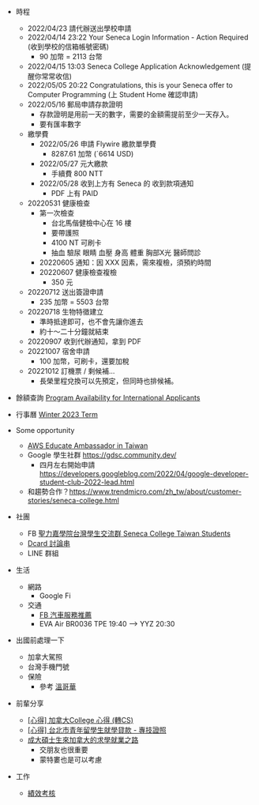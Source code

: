 - 時程
    - 2022/04/23 請代辦送出學校申請
    - 2022/04/14 23:22 Your Seneca Login Information - Action Required (收到學校的信箱帳號密碼)
        - 90 加幣 = 2113 台幣
    - 2022/04/15 13:03 Seneca College Application Acknowledgement (提醒你常常收信)
    - 2022/05/05 20:22 Congratulations, this is your Seneca offer to Computer Programming (上 Student Home 確認申請)
    - 2022/05/16 郵局申請存款證明
        - 存款證明是用前一天的數字，需要的金額需提前至少一天存入。
        - 要有匯率數字
    - 繳學費
        - 2022/05/26 申請 Flywire 繳款單學費
            - 8287.61 加幣 (ˊ6614 USD)
        - 2022/05/27 元大繳款
            - 手續費 800 NTT
        - 2022/05/28 收到上方有 Seneca 的 收到款項通知
            - PDF 上有 PAID
    - 20220531 健康檢查
        - 第一次檢查
            - 台北馬偕健檢中心在 16 樓
            - 要帶護照
            - 4100 NT 可刷卡
            - 抽血 驗尿 眼睛 血壓 身高 體重 胸部X光 醫師問診
        - 20220605 通知：因 XXX 因素，需來複檢，須預約時間
        - 20220607 健康檢查複檢
            - 350 元
    - 20220712 送出簽證申請
        - 235 加幣 = 5503 台幣
    - 20220718 生物特徵建立
        - 準時抵達即可，也不會先讓你進去
        - 約十～二十分鐘就結束
    - 20220907 收到代辦通知，拿到 PDF
    - 20221007 宿舍申請
        - 100 加幣，可刷卡，還要加稅
    - 20221012 訂機票 / 剩候補...
        - 長榮里程兌換可以先預定，但同時也排候補。

- 餘額查詢 [Program Availability for International Applicants](https://www.senecacollege.ca/international/programs/list.html)

- 行事曆 [Winter 2023 Term](https://students.senecacollege.ca/spaces/135/important-academic-dates/wiki/view/730/winter-2023-term)

- Some opportunity
    - [AWS Educate Ambassador in Taiwan](https://www.facebook.com/awseducatestudentambassadortaiwan/)
    - Google 學生社群 https://gdsc.community.dev/
        - 四月左右開始申請 https://developers.googleblog.com/2022/04/google-developer-student-club-2022-lead.html
    - 和趨勢合作？https://www.trendmicro.com/zh_tw/about/customer-stories/seneca-college.html

- 社團
    - FB [聖力嘉學院台灣學生交流群 Seneca College Taiwan Students](https://www.facebook.com/groups/227360092568016)
    - [Dcard 討論串](https://www.dcard.tw/f/studyabroad/p/236928011)
    - LINE 群組

- 生活
    - 網路
        - Google Fi
    - 交通
        - [FB 汽車服務推薦](https://www.facebook.com/groups/68426949235/)
        - EVA Air BR0036 TPE 19:40 --> YYZ 20:30

- 出國前處理一下
    - 加拿大駕照
    - 台灣手機門號
    - 保險
        - 參考 [溫哥華](https://www.facebook.com/CISMTW/posts/pfbid0GRVaopBmtd4DJ4wckGGyPbPhTsgeKN2k6JbMEHz4WxLGc9g3VRhXwBM9KURERg1Ul)

- 前輩分享
    - [[心得] 加拿大College 心得 (轉CS)](https://www.ptt.cc/bbs/studyabroad/M.1551031686.A.38D.html)
    - [[心得] 台北市青年留學生就學貸款 - 專技證照](https://www.ptt.cc/bbs/studyabroad/M.1524495324.A.609.html)
    - [成大碩士生來加拿大的求學就業之路](https://www.facebook.com/canadajulianne/posts/pfbid0CxPg5dVaHnFQPHGcaFYfiiLKXXNvBpfQ3kZEaPv9QR1jKFhHLSc1mpHrwrHtoghRl)
        - 交朋友也很重要
        - 蒙特婁也是可以考慮

- 工作
    - [績效考核](https://youtu.be/LpoQcGRRLdE)

